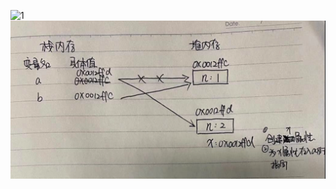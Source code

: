 ![1](https://github.com/MiuMiu-S/Learning-Notes-Collection/blob/main/img/image1.png?raw=true)
![1](./../img/image1.png)

